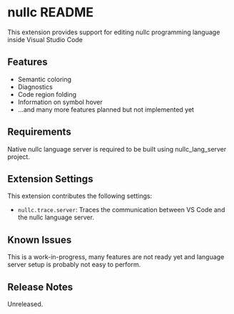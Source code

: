 # nullc README

This extension provides support for editing nullc programming language inside Visual Studio Code

## Features

* Semantic coloring
* Diagnostics
* Code region folding
* Information on symbol hover
* ...and many more features planned but not implemented yet

## Requirements

Native nullc language server is required to be built using nullc_lang_server project. 

## Extension Settings

This extension contributes the following settings:

* `nullc.trace.server`: Traces the communication between VS Code and the nullc language server.

## Known Issues

This is a work-in-progress, many features are not ready yet and language server setup is probably not easy to perform.

## Release Notes

Unreleased.
